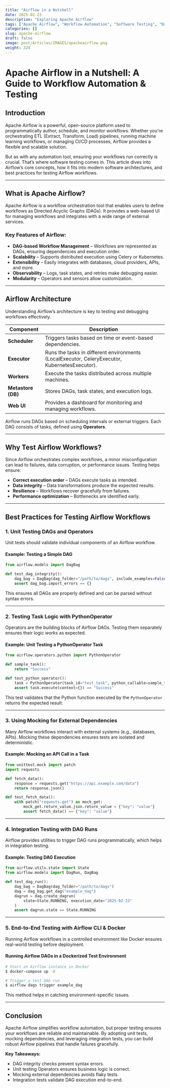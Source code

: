```yaml
---
title: "Airflow in a Nutshell"
date: 2025-02-23
description: "Exploring Apache Airflow"
tags: ["Apache Airflow", "Workflow Automation", "Software Testing", "Data Engineering"]
categories: []
slug: apache-airflow
draft: false
image: post/Articles/IMAGES/apacheairflow.png
weight: 324
---
```


# Apache Airflow in a Nutshell: A Guide to Workflow Automation & Testing

## Introduction

Apache Airflow is a powerful, open-source platform used to programmatically author, schedule, and monitor workflows. Whether you're orchestrating ETL (Extract, Transform, Load) pipelines, running machine learning workflows, or managing CI/CD processes, Airflow provides a flexible and scalable solution.

But as with any automation tool, ensuring your workflows run correctly is crucial. That’s where software testing comes in. This article dives into Airflow’s core concepts, how it fits into modern software architectures, and best practices for testing Airflow workflows.

---

## What is Apache Airflow?

Apache Airflow is a workflow orchestration tool that enables users to define workflows as Directed Acyclic Graphs (DAGs). It provides a web-based UI for managing workflows and integrates with a wide range of external services.

### **Key Features of Airflow:**
- **DAG-based Workflow Management** – Workflows are represented as DAGs, ensuring dependencies and execution order.
- **Scalability** – Supports distributed execution using Celery or Kubernetes.
- **Extensibility** – Easily integrates with databases, cloud providers, APIs, and more.
- **Observability** – Logs, task states, and retries make debugging easier.
- **Modularity** – Operators and sensors allow customization.

---

## Airflow Architecture

Understanding Airflow’s architecture is key to testing and debugging workflows effectively.

| Component        | Description |
|-----------------|-------------|
| **Scheduler**   | Triggers tasks based on time or event-based dependencies. |
| **Executor**    | Runs the tasks in different environments (LocalExecutor, CeleryExecutor, KubernetesExecutor). |
| **Workers**     | Execute the tasks distributed across multiple machines. |
| **Metastore (DB)** | Stores DAGs, task states, and execution logs. |
| **Web UI**      | Provides a dashboard for monitoring and managing workflows. |

Airflow runs DAGs based on scheduling intervals or external triggers. Each DAG consists of tasks, defined using **Operators**.

---

## Why Test Airflow Workflows?

Since Airflow orchestrates complex workflows, a minor misconfiguration can lead to failures, data corruption, or performance issues. Testing helps ensure:

- **Correct execution order** – DAGs execute tasks as intended.
- **Data integrity** – Data transformations produce the expected results.
- **Resilience** – Workflows recover gracefully from failures.
- **Performance optimization** – Bottlenecks are identified early.

---

## Best Practices for Testing Airflow Workflows

### 1. **Unit Testing DAGs and Operators**
Unit tests should validate individual components of an Airflow workflow.

#### Example: Testing a Simple DAG
~~~python
from airflow.models import DagBag

def test_dag_integrity():
    dag_bag = DagBag(dag_folder="/path/to/dags", include_examples=False)
    assert dag_bag.import_errors == {}
~~~

This ensures all DAGs are properly defined and can be parsed without syntax errors.

---

### 2. **Testing Task Logic with PythonOperator**
Operators are the building blocks of Airflow DAGs. Testing them separately ensures their logic works as expected.

#### Example: Unit Testing a PythonOperator Task
~~~python
from airflow.operators.python import PythonOperator

def sample_task():
    return "Success"

def test_python_operator():
    task = PythonOperator(task_id="test_task", python_callable=sample_task, dag=None)
    assert task.execute(context={}) == "Success"
~~~

This test validates that the Python function executed by the `PythonOperator` returns the expected result.

---

### 3. **Using Mocking for External Dependencies**
Many Airflow workflows interact with external systems (e.g., databases, APIs). Mocking these dependencies ensures tests are isolated and deterministic.

#### Example: Mocking an API Call in a Task
~~~python
from unittest.mock import patch
import requests

def fetch_data():
    response = requests.get("https://api.example.com/data")
    return response.json()

def test_fetch_data():
    with patch("requests.get") as mock_get:
        mock_get.return_value.json.return_value = {"key": "value"}
        assert fetch_data() == {"key": "value"}
~~~

---

### 4. **Integration Testing with DAG Runs**
Airflow provides utilities to trigger DAG runs programmatically, which helps in integration testing.

#### Example: Testing DAG Execution
~~~python
from airflow.utils.state import State
from airflow.models import DagRun, DagBag

def test_dag_run():
    dag_bag = DagBag(dag_folder="/path/to/dags")
    dag = dag_bag.get_dag("example_dag")
    dagrun = dag.create_dagrun(
        state=State.RUNNING, execution_date="2025-02-23"
    )
    assert dagrun.state == State.RUNNING
~~~

---

### 5. **End-to-End Testing with Airflow CLI & Docker**
Running Airflow workflows in a controlled environment like Docker ensures real-world testing before deployment.

#### Running Airflow DAGs in a Dockerized Test Environment
~~~sh
# Start an Airflow instance in Docker
$ docker-compose up -d

# Trigger a test DAG run
$ airflow dags trigger example_dag
~~~

This method helps in catching environment-specific issues.

---

## Conclusion

Apache Airflow simplifies workflow automation, but proper testing ensures your workflows are reliable and maintainable. By adopting unit tests, mocking dependencies, and leveraging integration tests, you can build robust Airflow pipelines that handle failures gracefully.

**Key Takeaways:**
- DAG integrity checks prevent syntax errors.
- Unit testing Operators ensures business logic is correct.
- Mocking external dependencies avoids flaky tests.
- Integration tests validate DAG execution end-to-end.

